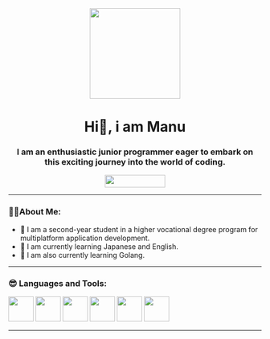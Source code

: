<div align="center" id="header">
  <img src="https://media.giphy.com/media/wwg1suUiTbCY8H8vIA/giphy-downsized-large.gif" width="180" height="180" class="giphy-embed"/>
  <h1 align="center">Hi👋, i am Manu</h1>
  <h3 align="center">I am an enthusiastic junior programmer eager to embark on this exciting journey into the world of coding.</h3>
  <a href="https://www.linkedin.com/in/manuel-garrido-serrano-26aa2a281/"><img src="https://img.shields.io/badge/LinkedIn-0077B5?style=for-the-badge&logo=linkedin&logoColor=white" width="120" height="25"/></a>
  <hr/>
</div>
<div id="body">
  <h3><strong>👨&zwj;💻About Me:</strong></h3>
  <ul>
    <li>📝 I am a second-year student in a higher vocational degree program for multiplatform application development.</li>
    <li>💬 I am currently learning Japanese and English.</li>
    <li>🌱 I am also currently learning Golang.</li>
  </ul>
  <hr/>
</div>
<div id="body-language">
  <h3>😎 Languages and Tools:</h3>
  <img src="https://github.com/Manuel-Garrido/Manuel-Garrido/assets/123185085/d91bef72-a8d6-4046-8363-761847fbaa35" width="50" height="50"/>
  <img src="https://github.com/Manuel-Garrido/Manuel-Garrido/assets/123185085/b93ddeb5-735c-4d19-b094-bb1533ed2d8c" width="50" height="50"/>
  <img src="https://github.com/Manuel-Garrido/Manuel-Garrido/assets/123185085/b1d212f2-9788-4c20-b7ef-f6ab1a8c4e06" width="50" height="50"/>
  <img src="https://github.com/Manuel-Garrido/Manuel-Garrido/assets/123185085/2762a8a0-ebe6-4d34-a170-0c7c8c0f2448" width="50" height="50"/>
  <img src="https://github.com/Manuel-Garrido/Manuel-Garrido/assets/123185085/7c9118f2-0829-46c5-b88f-a2357f4b65f7" width="50" height="50"/>
  <img src="https://img.shields.io/badge/-Java-000?&logo=Java" width="50" height="50"/>
  <hr/>
</div>
<!--
**Manuel-Garrido/Manuel-Garrido** is a ✨ _special_ ✨ repository because its `README.md` (this file) appears on your GitHub profile.

Here are some ideas to get you started:

- 🔭 I’m currently working on ...
- 🌱 I’m currently learning ...
- 👯 I’m looking to collaborate on ...
- 🤔 I’m looking for help with ...
- 💬 Ask me about ...
- 📫 How to reach me: ...
- 😄 Pronouns: ...
- ⚡ Fun fact: ...
-->
